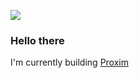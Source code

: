 ![](https://komarev.com/ghpvc/?username=jaydevelopsshit)
### Hello there

I'm currently building [Proxim](https://proxim.dev)
